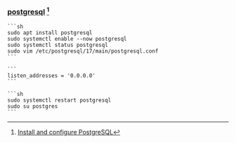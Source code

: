 ### [postgresql](https://www.postgresql.org/) [^1]

````{tab} Ubuntu ARM
```sh
sudo apt install postgresql
sudo systemctl enable --now postgresql
sudo systemctl status postgresql
sudo vim /etc/postgresql/17/main/postgresql.conf
```

```
listen_addresses = '0.0.0.0'
```

```sh
sudo systemctl restart postgresql
sudo su postgres
```
````

[^1]: [Install and configure PostgreSQL](https://ubuntu.com/server/docs/install-and-configure-postgresql)